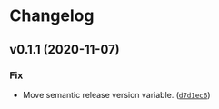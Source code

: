 # Changelog

<!--next-version-placeholder-->

## v0.1.1 (2020-11-07)
### Fix
* Move semantic release version variable. ([`d7d1ec6`](https://github.com/UOERacing/UO-Supermileage-Static-Site/commit/d7d1ec6db8ff075a04cbdd522362412a39370b51))
